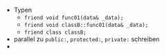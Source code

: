 - Typen
	- `friend void func01(data& _data);` 
	- `friend void classB::func01(data& _data);` 
	- `friend class classB;` 
- parallel zu `public:`, `protected:`, `private:` schreiben 
- 